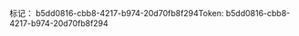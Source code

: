 <span data-ttu-id="f7acc-101">标记： b5dd0816-cbb8-4217-b974-20d70fb8f294</span><span class="sxs-lookup"><span data-stu-id="f7acc-101">Token: b5dd0816-cbb8-4217-b974-20d70fb8f294</span></span>